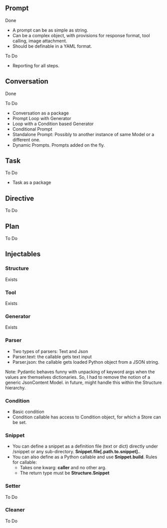 

## Prompt

Done
- A prompt can be as simple as string.
- Can be a complex object, with provisions for response format, tool calling, image attachment.
- Should be definable in a YAML format.

To Do

- Reporting for all steps.

## Conversation
Done

To Do
- Conversation as a package
- Prompt Loop with Generator
- Loop with a Condition based Generator
- Conditional Prompt
- Standalone Prompt: Possibly to another instance of same Model or a different one.
- Dynamic Prompts. Prompts added on the fly.

## Task

To Do
- Task as a package


## Directive

To Do

## Plan

To Do


## Injectables


### Structure

Exists

### Tool

Exists

### Generator

Exists

### Parser
- Two types of parsers: Text and Json
- Parser.text: the callable gets text input
- Parser.json: the callable gets loaded Python object from a JSON string.

Note: Pydantic behaves funny with unpacking of keyword args when the values are themselves dictionaries. So, I had to remove the notion of a generic JsonContent Model. in future, might handle this within the Structure hierarchy.

### Condition

- Basic condition
- Condition callable has access to Condition object, for which a Store can be set.

### Snippet

- You can define a snippet as a definition file (text or dict) directly under /snippet or any sub-directory. **Snippet.file[.path.to.snippet].<Name>**.
- You can also define as a Python callable and use **Snippet.build**. Rules for callable:
    - Takes one kwarg: **caller** and no other arg.
    - The return type must be **Structure.Snippet** 

### Setter

To Do

### Cleaner

To Do